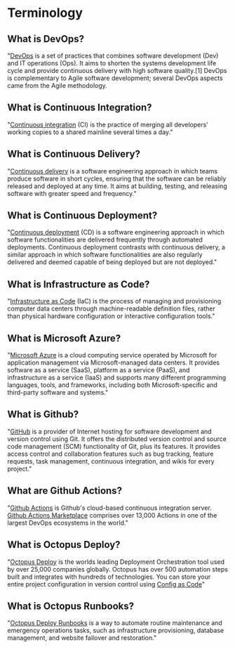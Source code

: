 # Terminology

## What is DevOps?

"[DevOps](https://en.wikipedia.org/wiki/DevOps) is a set of practices that combines software development (Dev) and IT operations (Ops). It aims to shorten the systems development life cycle and provide continuous delivery with high software quality.[1] DevOps is complementary to Agile software development; several DevOps aspects came from the Agile methodology. 

## What is Continuous Integration?

"[Continuous integration](https://en.wikipedia.org/wiki/Continuous_integration) (CI) is the practice of merging all developers' working copies to a shared mainline several times a day."

## What is Continuous Delivery?

"[Continuous delivery](https://en.wikipedia.org/wiki/Continuous_delivery) is a software engineering approach in which teams produce software in short cycles, ensuring that the software can be reliably released and deployed at any time. It aims at building, testing, and releasing software with greater speed and frequency."

## What is Continuous Deployment?

"[Continuous deployment](https://en.wikipedia.org/wiki/Continuous_deployment) (CD) is a software engineering approach in which software functionalities are delivered frequently through automated deployments. Continuous deployment contrasts with continuous delivery, a similar approach in which software functionalities are also regularly delivered and deemed capable of being deployed but are not deployed."

## What is Infrastructure as Code?

"[Infrastructure as Code](https://en.wikipedia.org/wiki/Infrastructure_as_code) (IaC) is the process of managing and provisioning computer data centers through machine-readable definition files, rather than physical hardware configuration or interactive configuration tools."

## What is Microsoft Azure?

"[Microsoft Azure](https://en.wikipedia.org/wiki/Microsoft_Azure) is a cloud computing service operated by Microsoft for application management via Microsoft-managed data centers. It provides software as a service (SaaS), platform as a service (PaaS), and infrastructure as a service (IaaS) and supports many different programming languages, tools, and frameworks, including both Microsoft-specific and third-party software and systems."

## What is Github?

"[GitHub](https://en.wikipedia.org/wiki/GitHub) is a provider of Internet hosting for software development and version control using Git. It offers the distributed version control and source code management (SCM) functionality of Git, plus its features. It provides access control and collaboration features such as bug tracking, feature requests, task management, continuous integration, and wikis for every project."

## What are Github Actions?

"[Github Actions](https://octopus.com/docs/packaging-applications/build-servers/github-actions) is Github's cloud-based continuous integration server. [Github Actions Marketplace](https://github.com/marketplace?type=actions) comprises over 13,000 Actions in one of the largest DevOps ecosystems in the world."

## What is Octopus Deploy? 

"[Octopus Deploy](https://octopus.com/) is the worlds leading Deployment Orchestration tool used by over 25,000 companies globally. Octopus has over 500 automation steps built and integrates with hundreds of technologies. You can store your entire project configuration in version control using [Config as Code](https://octopus.com/docs/projects/version-control)"

## What is Octopus Runbooks?

"[Octopus Deploy Runbooks](https://octopus.com/docs/runbooks) is a way to automate routine maintenance and emergency operations tasks, such as infrastructure provisioning, database management, and website failover and restoration."
